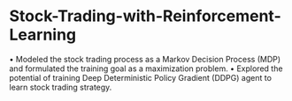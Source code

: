 # Stock-Trading-with-Reinforcement-Learning
•	Modeled the stock trading process as a Markov Decision Process (MDP) and formulated the training goal as a maximization problem.
•	Explored the potential of training Deep Deterministic Policy Gradient (DDPG) agent to learn stock trading strategy.
